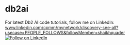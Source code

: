 # db2ai

For latest Db2 AI code tutorials, follow me on LinkedIn: www.linkedin.com/comm/mynetwork/discovery-see-all?usecase=PEOPLE_FOLLOWS&followMember=shaikhquader
      <a href="https://www.linkedin.com/comm/mynetwork/discovery-see-all?usecase=PEOPLE_FOLLOWS&followMember=shaikhquader" target="_blank">
  <img src="https://img.shields.io/badge/Follow%20on-LinkedIn-0A66C2?style=for-the-badge&logo=linkedin&logoColor=white" alt="Follow on LinkedIn">
</a>

